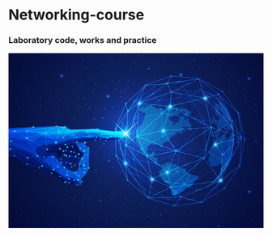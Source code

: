 # Networking-course
### Laboratory code, works and practice


<p align="center">
    <img src="./images/Internet-Mundial.jpg" alt="Internet">
</p>
